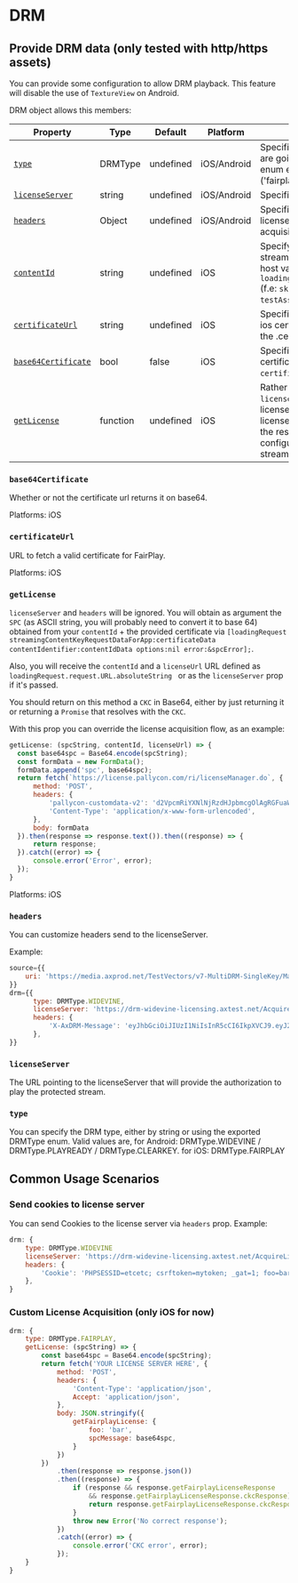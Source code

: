# DRM

## Provide DRM data (only tested with http/https assets)

You can provide some configuration to allow DRM playback.
This feature will disable the use of `TextureView` on Android.

DRM object allows this members:

| Property | Type | Default | Platform | Description |
| --- | --- | --- | --- | --- |
| [`type`](#type) | DRMType | undefined | iOS/Android | Specifies which type of DRM you are going to use, DRMType is an enum exposed on the JS module ('fairplay', 'playready', ...) |
| [`licenseServer`](#licenseserver) | string | undefined | iOS/Android | Specifies the license server URL |
| [`headers`](#headers) | Object | undefined | iOS/Android | Specifies the headers send to the license server URL on license acquisition |
| [`contentId`](#contentid) | string | undefined | iOS | Specify the content id of the stream, otherwise it will take the host value from `loadingRequest.request.URL.host` (f.e: `skd://testAsset` -> will take `testAsset`) |
| [`certificateUrl`](#certificateurl) | string | undefined | iOS | Specifies the url to obtain your ios certificate for fairplay, Url to the .cer file |
| [`base64Certificate`](#base64certificate) | bool | false | iOS | Specifies whether or not the certificate returned by the `certificateUrl` is on base64 |
| [`getLicense`](#getlicense)| function | undefined | iOS | Rather than setting the `licenseServer` url to get the license, you can manually get the license on the JS part, and send the result to the native part to configure FairplayDRM for the stream |

### `base64Certificate`

Whether or not the certificate url returns it on base64.

Platforms: iOS

### `certificateUrl`

URL to fetch a valid certificate for FairPlay.

Platforms: iOS

### `getLicense`

`licenseServer` and `headers` will be ignored. You will obtain as argument the `SPC` (as ASCII string, you will probably need to convert it to base 64) obtained from your `contentId` + the provided certificate via `[loadingRequest streamingContentKeyRequestDataForApp:certificateData contentIdentifier:contentIdData options:nil error:&spcError];`. 

Also, you will receive the `contentId` and a `licenseUrl` URL defined as `loadingRequest.request.URL.absoluteString ` or as the `licenseServer` prop if it's passed.
  
You should return on this method a `CKC` in Base64, either by just returning it or returning a `Promise` that resolves with the `CKC`.

With this prop you can override the license acquisition flow, as an example:

```js
getLicense: (spcString, contentId, licenseUrl) => {
  const base64spc = Base64.encode(spcString);
  const formData = new FormData();
  formData.append('spc', base64spc);
  return fetch(`https://license.pallycon.com/ri/licenseManager.do`, {
      method: 'POST',
      headers: {
          'pallycon-customdata-v2': 'd2VpcmRiYXNlNjRzdHJpbmcgOlAgRGFuaWVsIE1hcmnxbyB3YXMgaGVyZQ==',
          'Content-Type': 'application/x-www-form-urlencoded',
      },
      body: formData
  }).then(response => response.text()).then((response) => {
      return response;
  }).catch((error) => {
      console.error('Error', error);
  });
}
```

Platforms: iOS

### `headers`

You can customize headers send to the licenseServer.

Example:

```js
source={{
    uri: 'https://media.axprod.net/TestVectors/v7-MultiDRM-SingleKey/Manifest_1080p.mpd',
}}
drm={{
      type: DRMType.WIDEVINE,
      licenseServer: 'https://drm-widevine-licensing.axtest.net/AcquireLicense',
      headers: {
          'X-AxDRM-Message': 'eyJhbGciOiJIUzI1NiIsInR5cCI6IkpXVCJ9.eyJ2ZXJzaW9uIjoxLCJjb21fa2V5X2lkIjoiYjMzNjRlYjUtNTFmNi00YWUzLThjOTgtMzNjZWQ1ZTMxYzc4IiwibWVzc2FnZSI6eyJ0eXBlIjoiZW50aXRsZW1lbnRfbWVzc2FnZSIsImZpcnN0X3BsYXlfZXhwaXJhdGlvbiI6NjAsInBsYXlyZWFkeSI6eyJyZWFsX3RpbWVfZXhwaXJhdGlvbiI6dHJ1ZX0sImtleXMiOlt7ImlkIjoiOWViNDA1MGQtZTQ0Yi00ODAyLTkzMmUtMjdkNzUwODNlMjY2IiwiZW5jcnlwdGVkX2tleSI6ImxLM09qSExZVzI0Y3Iya3RSNzRmbnc9PSJ9XX19.FAbIiPxX8BHi9RwfzD7Yn-wugU19ghrkBFKsaCPrZmU'
      },
}}
```

### `licenseServer`

The URL pointing to the licenseServer that will provide the authorization to play the protected stream.

### `type`

You can specify the DRM type, either by string or using the exported DRMType enum.
Valid values are, for Android: DRMType.WIDEVINE / DRMType.PLAYREADY / DRMType.CLEARKEY.
for iOS: DRMType.FAIRPLAY

## Common Usage Scenarios

### Send cookies to license server

You can send Cookies to the license server via `headers` prop. Example:

```js
drm: {
    type: DRMType.WIDEVINE
    licenseServer: 'https://drm-widevine-licensing.axtest.net/AcquireLicense',
    headers: {
        'Cookie': 'PHPSESSID=etcetc; csrftoken=mytoken; _gat=1; foo=bar'
    },
}
```

### Custom License Acquisition (only iOS for now)

```js
drm: {
    type: DRMType.FAIRPLAY,
    getLicense: (spcString) => {
        const base64spc = Base64.encode(spcString);
        return fetch('YOUR LICENSE SERVER HERE', {
            method: 'POST',
            headers: {
                'Content-Type': 'application/json',
                Accept: 'application/json',
            },
            body: JSON.stringify({
                getFairplayLicense: {
                    foo: 'bar',
                    spcMessage: base64spc,
                }
            })
        })
            .then(response => response.json())
            .then((response) => {
                if (response && response.getFairplayLicenseResponse
                    && response.getFairplayLicenseResponse.ckcResponse) {
                    return response.getFairplayLicenseResponse.ckcResponse;
                }
                throw new Error('No correct response');
            })
            .catch((error) => {
                console.error('CKC error', error);
            });
    }
}
```
